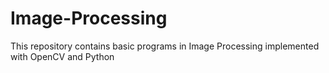 # Image-Processing
This repository contains basic programs in Image Processing implemented with OpenCV and Python
